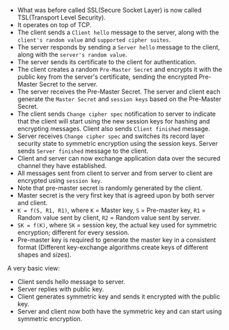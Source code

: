 - What was before called SSL(Secure Socket Layer) is now called TSL(Transport Level Security).
- It operates on top of TCP.
- The client sends a `Client hello` message to the server, along with the `client's random value` and `supported cipher suites`.
- The server responds by sending a `Server hello` message to the client, along with the `server's random value`.
- The server sends its certificate to the client for authentication.
- The client creates a random `Pre-Master Secret` and encrypts it with the public key from the server's certificate, sending the encrypted Pre-Master Secret to the server.
- The server receives the Pre-Master Secret. The server and client each generate the `Master Secret` and `session keys` based on the Pre-Master Secret.
- The client sends `Change cipher spec` notification to server to indicate that the client will start using the new session keys for hashing and encrypting messages. Client also sends `Client finished` message.
- Server receives `Change cipher spec` and switches its record layer security state to symmetric encryption using the session keys. Server sends `Server finished` message to the client.
- Client and server can now exchange application data over the secured channel they have established. 
- All messages sent from client to server and from server to client are encrypted using `session key`.
- Note that pre-master secret is randomly generated by the client.
- Master secret is the very first key that is agreed upon by both server and client.
- `K = f(S, R1, R1)`, where `K` = Master key, `S` = Pre-master key, `R1` = Random value sent by client, `R2` = Random value sent by server.
- `SK = f(K)`, where `SK` = session key, the actual key used for symmetric encryption; different for every session.
- Pre-master key is required to generate the master key in a consistent format (Different key-exchange algorithms create keys of different shapes and sizes).


A very basic view:

- Client sends hello message to server.
- Server replies with public key.
- Client generates symmetric key and sends it encrypted with the public key.
- Server and client now both have the symmetric key and can start using symmetric encryption. 